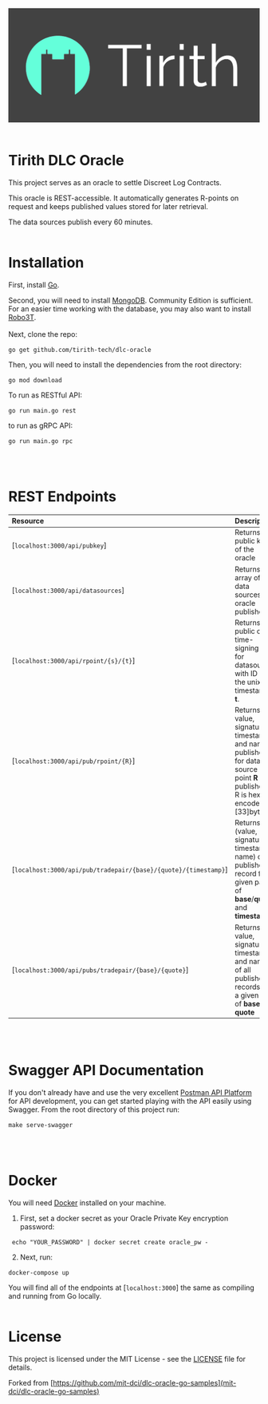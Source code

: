 <img src="logo-dark.png">
<br><br>

# Tirith DLC Oracle

This project serves as an oracle to settle Discreet Log Contracts.

This oracle is REST-accessible. It automatically generates R-points on request and keeps published values stored for later retrieval.

The data sources publish every 60 minutes.
<br><br>

# Installation

First, install [Go](https://golang.org/doc/install).

Second, you will need to install [MongoDB](https://docs.mongodb.com/manual/installation/). Community Edition is sufficient. For an easier time working with the database, you may also want to install [Robo3T](https://robomongo.org/download).
<br><br>
Next, clone the repo:

```
go get github.com/tirith-tech/dlc-oracle
```

Then, you will need to install the dependencies from the root directory:

```
go mod download
```

To run as RESTful API:

```
go run main.go rest
```

to run as gRPC API:

```
go run main.go rpc
```

<br><br>

# REST Endpoints

| Resource                                                        | Description                                                                                                                       |
| :-------------------------------------------------------------- | :-------------------------------------------------------------------------------------------------------------------------------- |
| [`localhost:3000/api/pubkey`]                                   | Returns the public key of the oracle                                                                                              |
| [`localhost:3000/api/datasources`]                              | Returns an array of data sources the oracle publishes                                                                             |
| [`localhost:3000/api/rpoint/{s}/{t}`]                           | Returns the public one-time-signing key for datasource with ID **s** at the unix timestamp **t**.                                 |
| [`localhost:3000/api/pub/rpoint/{R}`]                           | Returns the value, signature, timestamp, and name published for data source point **R** (if published). R is hex encoded [33]byte |
| [`localhost:3000/api/pub/tradepair/{base}/{quote}/{timestamp}`] | Returns (value, signature, timestamp, name) of published record for a given pair of **base**/**quote** and **timestamp**          |
| [`localhost:3000/api/pubs/tradepair/{base}/{quote}`]            | Returns the value, signature, timestamp, and name of all published records for a given pair of **base** and **quote**             |

<br><br>

# Swagger API Documentation

If you don't already have and use the very excellent [Postman API Platform](https://www.postman.com/downloads/) for API development, you can get started playing with the API easily using Swagger. From the root directory of this project run:

```
make serve-swagger
```

<br><br>

# Docker

You will need [Docker](https://www.docker.com/) installed on your machine.

1. First, set a docker secret as your Oracle Private Key encryption password:

```
 echo "YOUR_PASSWORD" | docker secret create oracle_pw -
```

2. Next, run:

```
docker-compose up
```

You will find all of the endpoints at [`localhost:3000`] the same as compiling and running from Go locally.
<br><br>

# License

This project is licensed under the MIT License - see the [LICENSE](LICENSE) file for details.

Forked from [https://github.com/mit-dci/dlc-oracle-go-samples](mit-dci/dlc-oracle-go-samples)
